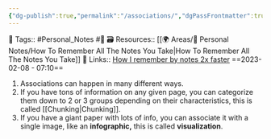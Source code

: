 ```yaml
---
{"dg-publish":true,"permalink":"/associations/","dgPassFrontmatter":true,"noteIcon":"1","created":"2023-11-14T21:08:43.711+05:30","updated":"2023-12-17T22:02:37.142+05:30"}
---
```


🧶 Tags:: #Personal_Notes #🌱 
🗃 Resources:: [[🌍 Areas/📧 Personal Notes/How To Remember All The Notes You Take\|How To Remember All The Notes You Take]]
🔗 Links:: [How I remember by notes 2x faster](https://www.youtube.com/watch?v=loX1Sa9fH84&list=WL&index=2)
==2023-02-08 - 07:10==

1. Associations can happen in many different ways.
2. If you have tons of information on any given page, you can categorize them down to 2 or 3 groups depending on their characteristics, this is called [[Chunking\|Chunking]].
3. If you have a giant paper with lots of info, you can associate it with a single image, like an **infographic,** this is called **visualization**.